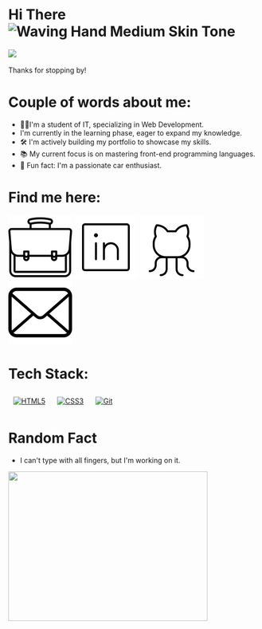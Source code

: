 # Hi There <img src="https://raw.githubusercontent.com/Tarikul-Islam-Anik/Animated-Fluent-Emojis/master/Emojis/Hand%20gestures/Waving%20Hand%20Medium%20Skin%20Tone.png" alt="Waving Hand Medium Skin Tone" width="30" height="30"/>

<div id="header" align="left">
  <img src="https://user-images.githubusercontent.com/74038190/225813708-98b745f2-7d22-48cf-9150-083f1b00d6c9.gif" width="500"/>
</div>

Thanks for stopping by! 

# Couple of words about me:
- 👨‍💻I'm a student of IT, specializing in Web Development. 
- I'm currently in the learning phase, eager to expand my knowledge.
- 🛠️ I'm actively building my portfolio to showcase my skills.
- 📚 My current focus is on mastering front-end programming languages.
- 🚗 Fun fact: I'm a passionate car enthusiast.
 
# Find me here:
[![Portfolio](./portfolio-svgrepo-com.svg)]()
[![LinkedIn](./linkedin-logo-thin-svgrepo-com.svg)]()
[![Github](./github-logo-thin-svgrepo-com.svg)](https://github.com/kb603)
[![Mail](./email-9-svgrepo-com.svg)](mailto:kojoaddobaffour@gmail.com) 

# Tech Stack:

<div align="left">
  <a href="https://www.w3schools.com/html/" target="_blank"><img style="margin: 10px" src="https://profilinator.rishav.dev/skills-assets/html5-original-wordmark.svg" alt="HTML5" height="50" /></a> 
  <a href="https://www.w3schools.com/css/" target="_blank"><img style="margin: 10px" src="https://profilinator.rishav.dev/skills-assets/css3-original-wordmark.svg" alt="CSS3" height="50" /></a>
  <a href="https://github.com/" target="_blank"><img style="margin: 10px" src="https://profilinator.rishav.dev/skills-assets/git-scm-icon.svg" alt="Git" height="50" /></a>
</div>


# Random Fact
- I can't type with all fingers, but I'm working on it.
<div align="left">
<div>
<img src="https://user-images.githubusercontent.com/74038190/212284145-bf2c01a8-c448-4f1a-b911-996024c84606.gif" width="400" height="300"/></a>
</div> 